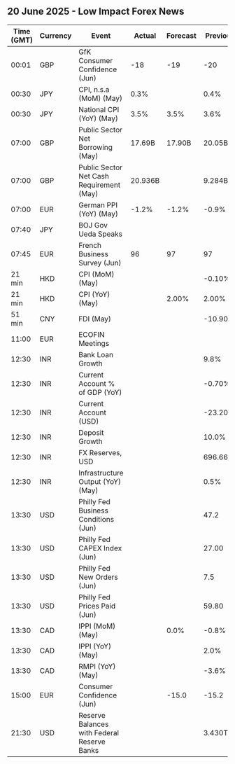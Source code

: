 ## 20 June 2025 - Low Impact Forex News

| Time (GMT) | Currency | Event | Actual | Forecast | Previous |
|------|----------|-------|--------|----------|----------|
| 00:01 | GBP | GfK Consumer Confidence (Jun) | -18 | -19 | -20 |
| 00:30 | JPY | CPI, n.s.a (MoM) (May) | 0.3% |  | 0.4% |
| 00:30 | JPY | National CPI (YoY) (May) | 3.5% | 3.5% | 3.6% |
| 07:00 | GBP | Public Sector Net Borrowing (May) | 17.69B | 17.90B | 20.05B |
| 07:00 | GBP | Public Sector Net Cash Requirement (May) | 20.936B |  | 9.284B |
| 07:00 | EUR | German PPI (YoY) (May) | -1.2% | -1.2% | -0.9% |
| 07:40 | JPY | BOJ Gov Ueda Speaks |  |  |  |
| 07:45 | EUR | French Business Survey (Jun) | 96 | 97 | 97 |
| 21 min | HKD | CPI (MoM) (May) |  |  | -0.10% |
| 21 min | HKD | CPI (YoY) (May) |  | 2.00% | 2.00% |
| 51 min | CNY | FDI (May) |  |  | -10.90% |
| 11:00 | EUR | ECOFIN Meetings |  |  |  |
| 12:30 | INR | Bank Loan Growth |  |  | 9.8% |
| 12:30 | INR | Current Account % of GDP (YoY) |  |  | -0.70% |
| 12:30 | INR | Current Account (USD) |  |  | -23.200B |
| 12:30 | INR | Deposit Growth |  |  | 10.0% |
| 12:30 | INR | FX Reserves, USD |  |  | 696.66B |
| 12:30 | INR | Infrastructure Output (YoY) (May) |  |  | 0.5% |
| 13:30 | USD | Philly Fed Business Conditions (Jun) |  |  | 47.2 |
| 13:30 | USD | Philly Fed CAPEX Index (Jun) |  |  | 27.00 |
| 13:30 | USD | Philly Fed New Orders (Jun) |  |  | 7.5 |
| 13:30 | USD | Philly Fed Prices Paid (Jun) |  |  | 59.80 |
| 13:30 | CAD | IPPI (MoM) (May) |  | 0.0% | -0.8% |
| 13:30 | CAD | IPPI (YoY) (May) |  |  | 2.0% |
| 13:30 | CAD | RMPI (YoY) (May) |  |  | -3.6% |
| 15:00 | EUR | Consumer Confidence (Jun) |  | -15.0 | -15.2 |
| 21:30 | USD | Reserve Balances with Federal Reserve Banks |  |  | 3.430T |
